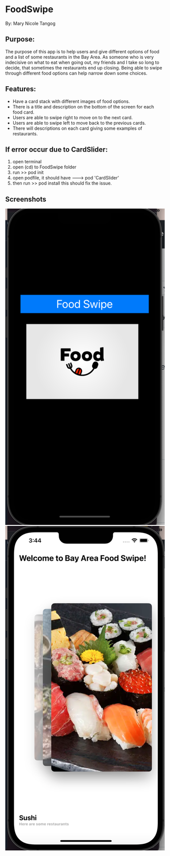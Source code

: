 # FoodSwipe
By: Mary Nicole Tangog 

Purpose: 
------------------------------------------------------------------------
The purpose of this app is to help users and give different options of 
food and a list of some restaurants in the Bay Area. As someone who is 
very indecisive on what to eat when going out, my friends and I take so 
long to decide, that sometimes the restaurants end up closing. Being able
to swipe through different food options can help narrow down some choices. 

Features:
------------------------------------------------------------------------
* Have a card stack with different images of food options.
* There is a title and description on the bottom of the screen for each food card.
* Users are able to swipe right to move on to the next card.
* Users are able to swipe left to move back to the previous cards. 
* There will descriptions on each card giving some examples of restaurants. 

If error occur due to CardSlider:
------------------------------------------------------------------------
  1) open terminal
  2) open (cd) to FoodSwipe folder
  3) run >> pod init
  4) open podfile, it should have ---> pod 'CardSlider'
  5) then run >> pod install
 this should fix the issue. 

Screenshots
------------------------------------------------------------------------
![Launch](/images/launch.png?raw=true "Optional Title")
![Main](/images/homescreen.png?raw=true "Optional Title")

